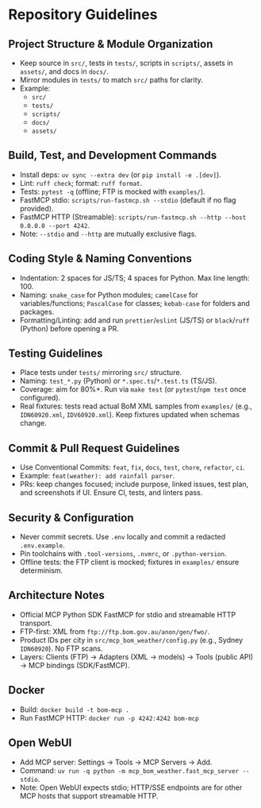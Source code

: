 # Repository Guidelines

## Project Structure & Module Organization
- Keep source in `src/`, tests in `tests/`, scripts in `scripts/`, assets in `assets/`, and docs in `docs/`.
- Mirror modules in `tests/` to match `src/` paths for clarity.
- Example:
  - `src/`
  - `tests/`
  - `scripts/`
  - `docs/`
  - `assets/`

## Build, Test, and Development Commands
- Install deps: `uv sync --extra dev` (or `pip install -e .[dev]`).
- Lint: `ruff check`; format: `ruff format`.
- Tests: `pytest -q` (offline; FTP is mocked with `examples/`).
- FastMCP stdio: `scripts/run-fastmcp.sh --stdio` (default if no flag provided).
- FastMCP HTTP (Streamable): `scripts/run-fastmcp.sh --http --host 0.0.0.0 --port 4242`.
- Note: `--stdio` and `--http` are mutually exclusive flags.

## Coding Style & Naming Conventions
- Indentation: 2 spaces for JS/TS; 4 spaces for Python. Max line length: 100.
- Naming: `snake_case` for Python modules; `camelCase` for variables/functions; `PascalCase` for classes; `kebab-case` for folders and packages.
- Formatting/Linting: add and run `prettier`/`eslint` (JS/TS) or `black`/`ruff` (Python) before opening a PR.

## Testing Guidelines
- Place tests under `tests/` mirroring `src/` structure.
- Naming: `test_*.py` (Python) or `*.spec.ts`/`*.test.ts` (TS/JS).
- Coverage: aim for 80%+. Run via `make test` (or `pytest`/`npm test` once configured).
 - Real fixtures: tests read actual BoM XML samples from `examples/` (e.g., `IDN60920.xml`, `IDV60920.xml`). Keep fixtures updated when schemas change.

## Commit & Pull Request Guidelines
- Use Conventional Commits: `feat`, `fix`, `docs`, `test`, `chore`, `refactor`, `ci`.
- Example: `feat(weather): add rainfall parser`.
- PRs: keep changes focused; include purpose, linked issues, test plan, and screenshots if UI. Ensure CI, tests, and linters pass.

## Security & Configuration
- Never commit secrets. Use `.env` locally and commit a redacted `.env.example`.
- Pin toolchains with `.tool-versions`, `.nvmrc`, or `.python-version`.
 - Offline tests: the FTP client is mocked; fixtures in `examples/` ensure determinism.

## Architecture Notes
- Official MCP Python SDK FastMCP for stdio and streamable HTTP transport.
- FTP-first: XML from `ftp://ftp.bom.gov.au/anon/gen/fwo/`.
- Product IDs per city in `src/mcp_bom_weather/config.py` (e.g., Sydney `IDN60920`). No FTP scans.
- Layers: Clients (FTP) → Adapters (XML → models) → Tools (public API) → MCP bindings (SDK/FastMCP).

## Docker
- Build: `docker build -t bom-mcp .`
- Run FastMCP HTTP: `docker run -p 4242:4242 bom-mcp`
 

## Open WebUI
- Add MCP server: Settings → Tools → MCP Servers → Add.
- Command: `uv run -q python -m mcp_bom_weather.fast_mcp_server --stdio`.
- Note: Open WebUI expects stdio; HTTP/SSE endpoints are for other MCP hosts that support streamable HTTP.
